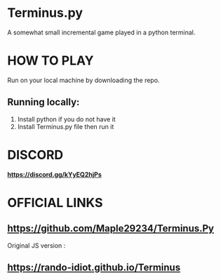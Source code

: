 # Terminus.py
A somewhat small incremental game played in a python terminal.
# __HOW TO PLAY__
Run on your local machine by downloading the repo.

## Running locally:
   1. Install python if you do not have it 
   2. Install Terminus.py file then run it

# __DISCORD__
**https://discord.gg/kYyEQ2hjPs**


# OFFICIAL LINKS
## https://github.com/Maple29234/Terminus.Py
Original JS version : 
## https://rando-idiot.github.io/Terminus
